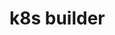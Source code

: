 <!--
 * @Author: shgopher shgopher@gmail.com
 * @Date: 2023-04-06 19:11:18
 * @LastEditors: shgopher shgopher@gmail.com
 * @LastEditTime: 2023-04-06 19:48:17
 * @FilePath: /GOFamily/基础/函数方法/6.md
 * @Description: 
 * 
 * Copyright (c) 2023 by shgopher, All Rights Reserved. 
-->
# k8s builder

